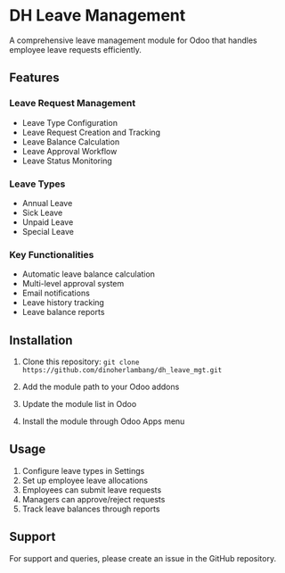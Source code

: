# DH Leave Management

A comprehensive leave management module for Odoo that handles employee leave requests efficiently.

## Features

### Leave Request Management
- Leave Type Configuration
- Leave Request Creation and Tracking
- Leave Balance Calculation
- Leave Approval Workflow
- Leave Status Monitoring

### Leave Types
- Annual Leave
- Sick Leave
- Unpaid Leave
- Special Leave

### Key Functionalities
- Automatic leave balance calculation
- Multi-level approval system
- Email notifications
- Leave history tracking
- Leave balance reports

## Installation

1. Clone this repository:
```git clone https://github.com/dinoherlambang/dh_leave_mgt.git```

2. Add the module path to your Odoo addons
3. Update the module list in Odoo
4. Install the module through Odoo Apps menu

## Usage

1. Configure leave types in Settings
2. Set up employee leave allocations
3. Employees can submit leave requests
4. Managers can approve/reject requests
5. Track leave balances through reports

## Support

For support and queries, please create an issue in the GitHub repository.

